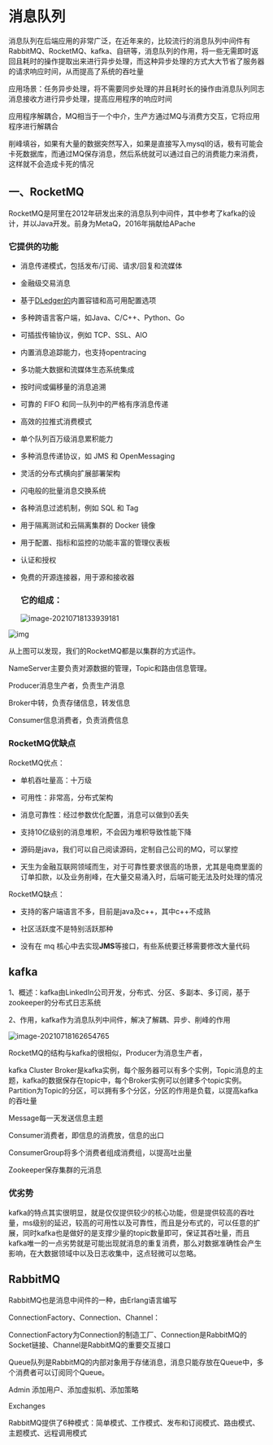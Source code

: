 # 消息队列

消息队列在后端应用的非常广泛，在近年来的，比较流行的消息队列中间件有RabbitMQ、RocketMQ、kafka、自研等，消息队列的作用，将一些无需即时返回且耗时的操作提取出来进行异步处理，而这种异步处理的方式大大节省了服务器的请求响应时间，从而提高了系统的吞吐量

应用场景：任务异步处理，将不需要同步处理的并且耗时长的操作由消息队列同志消息接收方进行异步处理，提高应用程序的响应时间

应用程序解耦合，MQ相当于一个中介，生产方通过MQ与消费方交互，它将应用程序进行解耦合

削峰填谷，如果有大量的数据突然写入，如果是直接写入mysql的话，极有可能会卡死数据库，而通过MQ保存消息，然后系统就可以通过自己的消费能力来消费，这样就不会造成卡死的情况

## 一、RocketMQ

RocketMQ是阿里在2012年研发出来的消息队列中间件，其中参考了kafka的设计，并以Java开发。前身为MetaQ，2016年捐献给APache

### 它提供的功能

- 消息传递模式，包括发布/订阅、请求/回复和流媒体

- 金融级交易消息

- 基于[DLedger的](https://github.com/openmessaging/openmessaging-storage-dledger)内置容错和高可用配置选项

- 多种跨语言客户端，如Java、C/C++、Python、Go

- 可插拔传输协议，例如 TCP、SSL、AIO

- 内置消息追踪能力，也支持opentracing

- 多功能大数据和流媒体生态系统集成

- 按时间或偏移量的消息追溯

- 可靠的 FIFO 和同一队列中的严格有序消息传递

- 高效的拉推式消费模式

- 单个队列百万级消息累积能力

- 多种消息传递协议，如 JMS 和 OpenMessaging

- 灵活的分布式横向扩展部署架构

- 闪电般的批量消息交换系统

- 各种消息过滤机制，例如 SQL 和 Tag

- 用于隔离测试和云隔离集群的 Docker 镜像

- 用于配置、指标和监控的功能丰富的管理仪表板

- 认证和授权

- 免费的开源连接器，用于源和接收器

  ### 它的组成：

  ![image-20210718133939181](C:\Users\25753\AppData\Roaming\Typora\typora-user-images\image-20210718133939181.png)

![img](https://upload-images.jianshu.io/upload_images/12619159-a858d38e0b38c406.png?imageMogr2/auto-orient/strip|imageView2/2/format/webp)

从上图可以发现，我们的RocketMQ都是以集群的方式运作。

NameServer主要负责对源数据的管理，Topic和路由信息管理。

Producer消息生产者，负责生产消息

Broker中转，负责存储信息，转发信息

Consumer信息消费者，负责消费信息

### RocketMQ优缺点

RocketMQ优点：

- 单机吞吐量高：十万级

- 可用性：非常高，分布式架构

- 消息可靠性：经过参数优化配置，消息可以做到0丢失

- 支持10亿级别的消息堆积，不会因为堆积导致性能下降

- 源码是java，我们可以自己阅读源码，定制自己公司的MQ，可以掌控 

- 天生为金融互联网领域而生，对于可靠性要求很高的场景，尤其是电商里面的订单扣款，以及业务削峰，在大量交易涌入时，后端可能无法及时处理的情况


RocketMQ缺点：

-  支持的客户端语言不多，目前是java及c++，其中c++不成熟

-  社区活跃度不是特别活跃那种

-  没有在 mq 核心中去实现**JMS**等接口，有些系统要迁移需要修改大量代码 





## kafka

1、概述：kafka由LinkedIn公司开发，分布式、分区、多副本、多订阅，基于zookeeper的分布式日志系统

2、作用，kafka作为消息队列中间件，解决了解耦、异步、削峰的作用

![image-20210718162654765](C:\Users\25753\AppData\Roaming\Typora\typora-user-images\image-20210718162654765.png)

RocketMQ的结构与kafka的很相似，Producer为消息生产者，

kafka Cluster  Broker是kafka实例，每个服务器可以有多个实例，Topic消息的主题，kafka的数据保存在topic中，每个Broker实例可以创建多个topic实例。Partition为Topic的分区，可以拥有多个分区，分区的作用是负载，以提高kafka的吞吐量

Message每一天发送信息主题

Consumer消费者，即信息的消费放，信息的出口

ConsumerGroup将多个消费者组成消费组，以提高吐出量

Zookeeper保存集群的元消息



### 优劣势

kafka的特点其实很明显，就是仅仅提供较少的核心功能，但是提供较高的吞吐量，ms级别的延迟，较高的可用性以及可靠性，而且是分布式的，可以任意的扩展，同时kafka也是做好的是支撑少量的topic数量即可，保证其吞吐量，而且kafka唯一的一点劣势就是可能出现就消息的重复消费，那么对数据准确性会产生影响，在大数据领域中以及日志收集中，这点轻微可以忽略。

## RabbitMQ

RabbitMQ也是消息中间件的一种，由Erlang语言编写

ConnectionFactory、Connection、Channel：

ConnectionFactory为Connection的制造工厂、Connection是RabbitMQ的Socket链接、Channel是RabbitMQ的重要交互接口

Queue队列是RabbitMQ的内部对象用于存储消息，消息只能存放在Queue中，多个消费者可以订阅同个Queue。

Admin 添加用户、添加虚拟机、添加策略

Exchanges

RabbitMQ提供了6种模式：简单模式、工作模式、发布和订阅模式、路由模式、主题模式、远程调用模式

